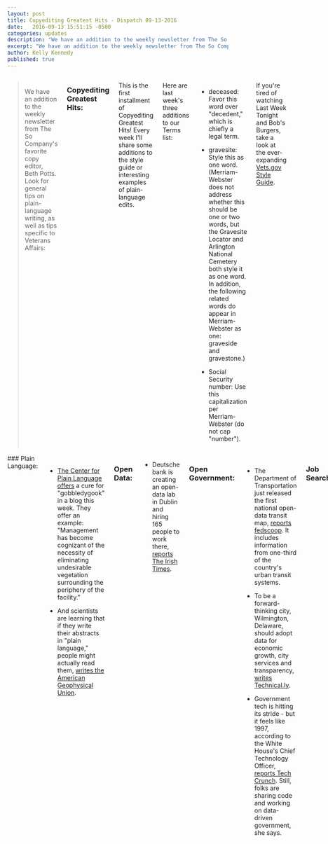 ```yaml
---
layout: post
title: Copyediting Greatest Hits - Dispatch 09-13-2016
date:   2016-09-13 15:51:15 -0500
categories: updates
description: "We have an addition to the weekly newsletter from The So Company’s favorite copy editor, Beth Potts.."
excerpt: "We have an addition to the weekly newsletter from The So Company’s favorite copy editor, Beth Potts. Look for general tips on plain-language writing.."
author: Kelly Kennedy
published: true
---
```

<div class="row">
<div class="small-12 medium-9 medium-centered columns" markdown="1">

> We have an addition to the weekly newsletter from The So Company's favorite copy editor, Beth Potts. Look for general tips on plain-language writing, as well as tips specific to Veterans Affairs:

### Copyediting Greatest Hits:

This is the first installment of Copyediting Greatest Hits! Every week I'll  share some additions to the style guide or interesting examples of plain-language edits.

Here are last week's three additions to our Terms list:

- deceased: Favor this word over "decedent," which is chiefly a legal term.

- gravesite: Style this as one word. (Merriam-Webster does not address whether this should be one or two words, but the Gravesite Locator and Arlington National Cemetery both style it as one word. In addition, the following related words do appear in Merriam-Webster as one: graveside and gravestone.)

- Social Security number: Use this capitalization per Merriam-Webster (do not
cap "number").

If you're tired of watching Last Week Tonight and Bob's Burgers, take a look at the ever-expanding [Vets.gov Style Guide](https://github.com/department-of-veterans-affairs/vets.gov-content/blob/master/Content%20Team/Editorial-style-guide/guide.md).
</div>
</div>

<div class="row">
<div class="small-12 medium-11 medium-centered columns" markdown="1">
### Plain Language:

- [The Center for Plain Language offers](http://centerforplainlanguage.org/trimmed-gobbledygook/) a cure for "gobbledygook" in a blog this week. They offer an example: "Management has become cognizant of the necessity of eliminating undesirable vegetation surrounding the periphery of the facility."

- And scientists are learning that if they write their abstracts in "plain language," people might actually read them, [writes the American Geophysical Union](http://blogs.agu.org/sciencecommunication/2016/09/12/value-plain-language-abstract/).


### Open Data:

- Deutsche bank is creating an open-data lab in Dublin and hiring 165 people to work there, [reports The Irish Times](http://www.irishtimes.com/business/financial-services/deutsche-bank-to-create-165-jobs-in-dublin-and-open-data-lab-1.2785448).


### Open Government:

- The Department of Transportation just released the first national open-data transit map, [reports fedscoop](http://fedscoop.com/dot-releases-national-open-data-transit-map). It includes information from one-third of the country's urban transit systems.

- To be a forward-thinking city, Wilmington, Delaware, should adopt data for economic growth, city services and transparency, [writes Technical.ly](http://technical.ly/delaware/2016/09/12/eugene-young-data-wilmington/).

- Government tech is hitting its stride - but it feels like 1997, according to the White House's Chief Technology Officer, [reports Tech Crunch](https://techcrunch.com/2016/09/12/megan-smith-and-alexander-macgillivray-tout-obama-administrations-tech-victories-but-its-a-work-in-progress/). Still, folks are sharing code and working on data-driven government, she says.

### Job Search:

- OPM is working to make it easier to apply for a government job, [reports the Washington  Post](https://www.washingtonpost.com/news/powerpost/wp/2016/09/12/want-to-apply-for-a-job-with-the-government-usajobs-overhaul-seeks-to-make-it-easier/?utm_campaign=3DMilitary%20EBB%209-13-16&utm_medium=3Demail&utm_source=3DSailthru).

### Vet Politics:

- In preparation for a debate sponsored by IAVA, Donald Trump promoted privatizing Veterans Affairs, while Hillary Clinton argued for improving, rather than privatizing, VA, [reports Military  Times](http://www.militarytimes.com/articles/trump-clinton-dueling-speeches-veterans-preview?utm_source=3DSailthru&utm_medium=3Demail&utm_campaign=3DMilitary%20EBB%209-7-16&utm_term=3DEditorial%20-%20Military%20-%20Early%20Bird%20Brief). Veterans have found it's difficult to find docs who specialize in post-traumatic stress or issues related to Agent Orange, burn-pit exposure or Gulf War illness outside VA.

- If presidential candidate Donald Trump releases his tax forms, a co-founder of LinkedIn has promised to give $5 million to Veterans' groups, [reports The New York Times](http://www.nytimes.com/2016/09/14/us/politics/linkedin-hoffman-trump-tax-returns-veterans.html?module=3DWatchingPortal&region=3Dc-column-middle-span-region&pgType=3DHomepage&action=3Dclick&mediaId=3Dthumb_square&state=3Dstandard&contentPlacement=3D2&version=3Dinternal&contentCollection=3Dwww.nytimes.com&contentId=3Dhttp%3A%2F%2Fwww.nytimes.com%2F2016%2F09%2F14%2Fus%2Fpolitics%2Flinkedin-hoffman-trump-tax-returns-veterans.html&eventName=3DWatching-article-click&_r=3D1).

### Vet Love:

- Veterans can now apply for health-care benefits over the phone, [reports Military Times](http://www.militarytimes.com/articles/va-now-taking-health-benefits-applications-by-phone?utm_source=3DSailthru&utm_medium=3Demail&utm_campaign=3DMilitary%20EBB%209-13-16&utm_term=3DEditorial%20-%20Military%20-%20Early%20Bird%20Brief).

### What we're reading:

- [Rachel Thomas writes in Medium that](https://medium.com/tech-diversity-files/donations-and-women-in-tech-panels-are-not-a-diversity-strategy-do-better-c3c51022a916#.mj1halrtc), despite data showing diverse companies make higher profits, big companies still cite old excuses for not hiring women and minorities. Adding women to tech panels and making donations to diversity initiatives isn't enough.

- Film critic [Christopher Campbell offers](https://filmschoolrejects.com/6-filmmaking-tips-from-clint-eastwood-5c9fdd7b0e35#.fynbd9y8s)
six film-making tips from Clint Eastwood, including getting enough sleep, that could apply to any endeavor.
